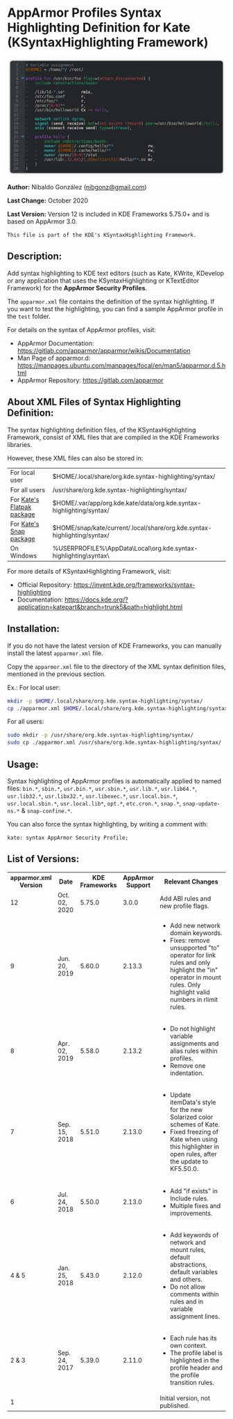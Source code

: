 # AppArmor Profiles Syntax Highlighting Definition for Kate (KSyntaxHighlighting Framework)

![Example of AppArmor profile syntax highlighting](https://raw.githubusercontent.com/nibags/apparmor-ksyntaxhighlighting/master/test/images/apparmor-preview.png)

**Author:** Nibaldo González (<nibgonz@gmail.com>)

**Last Change:** October 2020

**Last Version:** Version 12 is included in KDE Frameworks 5.75.0+ and is based on AppArmor 3.0.

    This file is part of the KDE's KSyntaxHighlighting Framework.


## Description:

Add syntax highlighting to KDE text editors (such as Kate, KWrite, KDevelop 
or any application that uses the KSyntaxHighlighting or KTextEditor Framework) 
for the **AppArmor Security Profiles**.

The `apparmor.xml` file contains the definition of the syntax highlighting. 
If you want to test the highlighting, you can find a sample AppArmor profile 
in the `test` folder.

For details on the syntax of AppArmor profiles, visit:
* AppArmor Documentation: https://gitlab.com/apparmor/apparmor/wikis/Documentation
* Man Page of apparmor.d: https://manpages.ubuntu.com/manpages/focal/en/man5/apparmor.d.5.html
* AppArmor Repository: https://gitlab.com/apparmor

## About XML Files of Syntax Highlighting Definition:

The syntax highlighting definition files, of the KSyntaxHighlighting Framework, 
consist of XML files that are compiled in the KDE Frameworks libraries.

However, these XML files can also be stored in:

<table>
    <tr>
        <td>For local user</td>
        <td>$HOME/.local/share/org.kde.syntax-highlighting/syntax/</td>
    </tr>
    <tr>
        <td>For all users</td>
        <td>/usr/share/org.kde.syntax-highlighting/syntax/</td>
    </tr>
    <tr>
        <td>For <a href="https://flathub.org/apps/details/org.kde.kate">Kate's Flatpak package</a></td>
        <td>$HOME/.var/app/org.kde.kate/data/org.kde.syntax-highlighting/syntax/</td>
    </tr>
    <tr>
        <td>For <a href="https://snapcraft.io/kate">Kate's Snap package</a></td>
        <td>$HOME/snap/kate/current/.local/share/org.kde.syntax-highlighting/syntax/</td>
    </tr>
    <tr>
        <td>On Windows</a></td>
        <td>%USERPROFILE%\AppData\Local\org.kde.syntax-highlighting\syntax\ </td>
    </tr>
</table>

For more details of KSyntaxHighlighting Framework, visit:
* Official Repository: https://invent.kde.org/frameworks/syntax-highlighting
* Documentation: https://docs.kde.org/?application=katepart&branch=trunk5&path=highlight.html

## Installation:

If you do not have the latest version of KDE Frameworks, you can manually install 
the latest `apparmor.xml` file.

Copy the `apparmor.xml` file to the directory of the XML syntax definition files,
mentioned in the previous section.

Ex.: 
For local user:
```bash
mkdir -p $HOME/.local/share/org.kde.syntax-highlighting/syntax/
cp ./apparmor.xml $HOME/.local/share/org.kde.syntax-highlighting/syntax/
```
For all users:
```bash
sudo mkdir -p /usr/share/org.kde.syntax-highlighting/syntax/
sudo cp ./apparmor.xml /usr/share/org.kde.syntax-highlighting/syntax/
```

## Usage:

Syntax highlighting of AppArmor profiles is automatically applied to named files: 
`bin.*`, `sbin.*`, `usr.bin.*`, `usr.sbin.*`, `usr.lib.*`, `usr.lib64.*`, `usr.lib32.*`, 
`usr.libx32.*`, `usr.libexec.*`, `usr.local.bin.*`, `usr.local.sbin.*`, `usr.local.lib*`, 
`opt.*`, `etc.cron.*`, `snap.*`, `snap-update-ns.*` & `snap-confine.*`.

You can also force the syntax highlighting, by writing a comment with:

    kate: syntax AppArmor Security Profile;


## List of Versions:

<table>
    <tr>
        <th>apparmor.xml<br>Version</th>
        <th>Date</th>
        <th>KDE<br>Frameworks</th>
        <th>AppArmor<br>Support</th>
        <th>Relevant Changes</th>
    </tr>
    <tr>
        <td>12</td>
        <td>Oct. 02, 2020</td>
        <td>5.75.0</td>
        <td>3.0.0</td>
        <td>Add ABI rules and new profile flags.</td>
    </tr>
    <tr>
        <td>9</td>
        <td>Jun. 20, 2019</td>
        <td>5.60.0</td>
        <td>2.13.3</td>
        <td><ul>
            <li>Add new network domain keywords.</li>
            <li>Fixes: remove unsupported "to" operator for link rules and only highlight the "in" operator in mount rules. Only highlight valid numbers in rlimit rules.</li>
        </ul></td>
    </tr>
    <tr>
        <td>8</td>
        <td>Apr. 02, 2019</td>
        <td>5.58.0</td>
        <td>2.13.2</td>
        <td><ul>
            <li>Do not highlight variable assignments and alias rules within profiles.</li>
            <li>Remove one indentation.</li>
        </ul></td>
    </tr>
    <tr>
        <td>7</td>
        <td>Sep. 15, 2018</td>
        <td>5.51.0</td>
        <td>2.13.0</td>
        <td><ul>
            <li>Update itemData's style for the new Solarized color schemes of Kate.</li>
            <li>Fixed freezing of Kate when using this highlighter in open rules, after the update to KF5.50.0.</li>
        </ul></td>
    </tr>
    <tr>
         <td>6</td>
         <td>Jul. 24, 2018</td>
         <td>5.50.0</td>
         <td>2.13.0</td>
         <td><ul>
            <li>Add "if exists" in Include rules.</li>
            <li>Multiple fixes and improvements.</li>
        </ul></td>
    </tr>
    <tr>
        <td>4 & 5</td>
        <td>Jan. 25, 2018</td>
        <td>5.43.0</td>
        <td>2.12.0</td>
        <td><ul>
            <li>Add keywords of network and mount rules, default abstractions, default variables and others.</li>
            <li>Do not allow comments within rules and in variable assignment lines.</li>
        </ul></td>
    </tr>
    <tr>
        <td>2 & 3</td>
        <td>Sep. 24, 2017</td>
        <td>5.39.0</td>
        <td>2.11.0</td>
        <td><ul>
            <li>Each rule has its own context.</li>
            <li>The profile label is highlighted in the profile header and the profile transition rules.</li>
        </ul></td>
    </tr>
    <tr>
        <td>1</td>
        <td></td>
        <td></td>
        <td></td>
        <td>Initial version, not published.</td>
    </tr>
</table>

<!-- kate: syntax Markdown; -->
